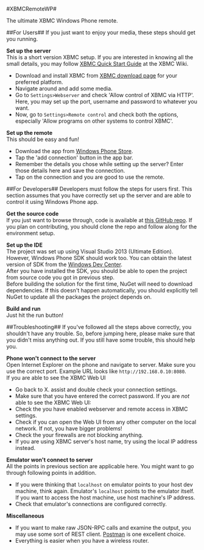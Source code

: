 #XBMCRemoteWP#

The ultimate XBMC Windows Phone remote.

##For Users##
If you just want to enjoy your media, these steps should get you running.

**Set up the server**  
This is a short version XBMC setup. If you are interested in knowing all the small details, you may follow [XBMC Quick Start Guide](http://wiki.xbmc.org/?title=XBMC_Quick_Start_Guide) at the XBMC Wiki.
* Download and install XBMC from [XBMC download page](http://xbmc.org/download/) for your preferred platform.
* Navigate around and add some media.
* Go to `Settings>Webserver` and check 'Allow control of XBMC via HTTP'. Here, you may set up the port, username and password to whatever you want.
* Now, go to `Settings>Remote control` and check both the options, especially 'Allow programs on other systems to control XBMC'.

**Set up the remote**  
This should be easy and fun!
* Download the app from [Windows Phone Store](http://www.windowsphone.com/s?appid=3897b459-b11b-41eb-9cea-dd9e53c55b78).
* Tap the 'add connection' button in the app bar.
* Remember the details you chose while setting up the server? Enter those details here and save the connection.
* Tap on the connection and you are good to use the remote.

##For Developers##
Developers must follow the steps for users first. This section assumes that you have correctly set up the server and are able to control it using Windows Phone app.

**Get the source code**  
If you just want to browse through, code is available at [this GitHub repo](https://github.com/akshay2000/XBMCRemoteWP). If you plan on contributing, you should clone the repo and follow along for the environment setup.

**Set up the IDE**  
The project was set up using Visual Studio 2013 (Ultimate Edition). However, Windows Phone SDK should work too. You can obtain the latest version of SDK from the [Windows Dev Center](http://dev.windows.com/en-us/develop/download-phone-sdk).  
After you have installed the SDK, you should be able to open the project from source code you got in previous step.  
Before building the solution for the first time, NuGet will need to download dependencies. If this doesn't happen automatically, you should explicitly tell NuGet to update all the packages the project depends on.

**Build and run**  
Just hit the run button!

##Troubleshooting##
If you've followed all the steps above correctly, you shouldn't have any trouble. So, before jumping here, please make sure that you didn't miss anything out. If you still have some trouble, this should help you.

**Phone won't connect to the server**  
Open Internet Explorer on the phone and navigate to server. Make sure you use the correct port. Example URL looks like `http://192.168.0.10:8080`.  
If you are able to see the XBMC Web UI
* Go back to X. assist and double check your connection settings.
* Make sure that you have entered the correct password.
If you are _not_ able to see the XBMC Web UI:
* Check the you have enabled webserver and remote access in XBMC settings.
* Check if you can open the Web UI from any other computer on the local network. If not, you have bigger problems!
* Check the your firewalls are not blocking anything.
* If you are using XBMC server's host name, try using the local IP address instead.

**Emulator won't connect to server**  
All the points in previous section are applicable here. You might want to go through following points in addition.
* If you were thinking that `localhost` on emulator points to your host dev machine, think again. Emulator's `localhost` points to the emulator itself. If you want to access the host machine, use host machine's IP address.
* Check that emulator's connections are configured correctly.

**Miscellaneous**
* If you want to make raw JSON-RPC calls and examine the output, you may use some sort of REST client. [Postman](http://www.getpostman.com/) is one excellent choice.
* Everything is easier when you have a wireless router.

